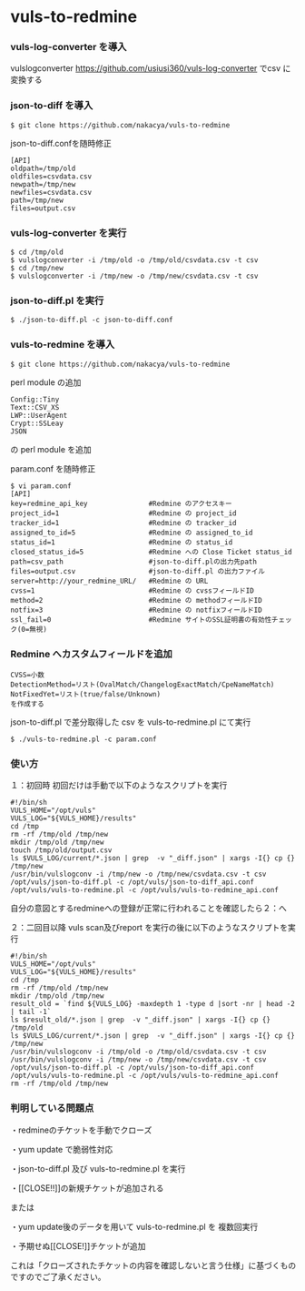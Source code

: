 # vuls-to-redmine
### vuls-log-converter を導入

vulslogconverter https://github.com/usiusi360/vuls-log-converter でcsv に変換する


### json-to-diff を導入
````
$ git clone https://github.com/nakacya/vuls-to-redmine
````

json-to-diff.confを随時修正
````
[API]
oldpath=/tmp/old
oldfiles=csvdata.csv
newpath=/tmp/new
newfiles=csvdata.csv
path=/tmp/new
files=output.csv
````

### vuls-log-converter を実行
````
$ cd /tmp/old
$ vulslogconverter -i /tmp/old -o /tmp/old/csvdata.csv -t csv
$ cd /tmp/new
$ vulslogconverter -i /tmp/new -o /tmp/new/csvdata.csv -t csv
````

### json-to-diff.pl を実行
````
$ ./json-to-diff.pl -c json-to-diff.conf
````
### vuls-to-redmine を導入

````
$ git clone https://github.com/nakacya/vuls-to-redmine
````
perl module の追加
````
Config::Tiny
Text::CSV_XS
LWP::UserAgent
Crypt::SSLeay
JSON
````
の perl module を追加

param.conf を随時修正

````
$ vi param.conf
[API]
key=redmine_api_key               #Redmine のアクセスキー
project_id=1                      #Redmine の project_id
tracker_id=1                      #Redmine の tracker_id
assigned_to_id=5                  #Redmine の assigned_to_id
status_id=1                       #Redmine の status_id
closed_status_id=5                #Redmine への Close Ticket status_id
path=csv_path                     #json-to-diff.plの出力先path
files=output.csv                  #json-to-diff.pl の出力ファイル
server=http://your_redmine_URL/   #Redmine の URL
cvss=1                            #Redmine の cvssフィールドID
method=2                          #Redmine の methodフィールドID
notfix=3                          #Redmine の notfixフィールドID
ssl_fail=0                        #Redmine サイトのSSL証明書の有効性チェック(0=無視)
````
### Redmine へカスタムフィールドを追加
````
CVSS=小数
DetectionMethod=リスト(OvalMatch/ChangelogExactMatch/CpeNameMatch)
NotFixedYet=リスト(true/false/Unknown)
を作成する
````

json-to-diff.pl で差分取得した csv を vuls-to-redmine.pl にて実行
````
$ ./vuls-to-redmine.pl -c param.conf
````

### 使い方
１：初回時
初回だけは手動で以下のようなスクリプトを実行
````
#!/bin/sh
VULS_HOME="/opt/vuls"
VULS_LOG="${VULS_HOME}/results"
cd /tmp
rm -rf /tmp/old /tmp/new
mkdir /tmp/old /tmp/new
touch /tmp/old/output.csv
ls $VULS_LOG/current/*.json | grep  -v "_diff.json" | xargs -I{} cp {} /tmp/new
/usr/bin/vulslogconv -i /tmp/new -o /tmp/new/csvdata.csv -t csv
/opt/vuls/json-to-diff.pl -c /opt/vuls/json-to-diff_api.conf
/opt/vuls/vuls-to-redmine.pl -c /opt/vuls/vuls-to-redmine_api.conf
````
自分の意図とするredmineへの登録が正常に行われることを確認したら２：へ

２：二回目以降
vuls scan及びreport を実行の後に以下のようなスクリプトを実行
````
#!/bin/sh
VULS_HOME="/opt/vuls"
VULS_LOG="${VULS_HOME}/results"
cd /tmp
rm -rf /tmp/old /tmp/new
mkdir /tmp/old /tmp/new
result_old = `find ${VULS_LOG} -maxdepth 1 -type d |sort -nr | head -2 | tail -1`
ls $result_old/*.json | grep  -v "_diff.json" | xargs -I{} cp {} /tmp/old
ls $VULS_LOG/current/*.json | grep  -v "_diff.json" | xargs -I{} cp {} /tmp/new
/usr/bin/vulslogconv -i /tmp/old -o /tmp/old/csvdata.csv -t csv 
/usr/bin/vulslogconv -i /tmp/new -o /tmp/new/csvdata.csv -t csv
/opt/vuls/json-to-diff.pl -c /opt/vuls/json-to-diff_api.conf
/opt/vuls/vuls-to-redmine.pl -c /opt/vuls/vuls-to-redmine_api.conf
rm -rf /tmp/old /tmp/new
````

### 判明している問題点
・redmineのチケットを手動でクローズ

・yum update で脆弱性対応

・json-to-diff.pl 及び vuls-to-redmine.pl を実行

・[[CLOSE!!]]の新規チケットが追加される

または

・yum update後のデータを用いて vuls-to-redmine.pl を 複数回実行

・予期せぬ[[CLOSE!]]チケットが追加

これは「クローズされたチケットの内容を確認しないと言う仕様」に基づくものですのでご了承ください。
